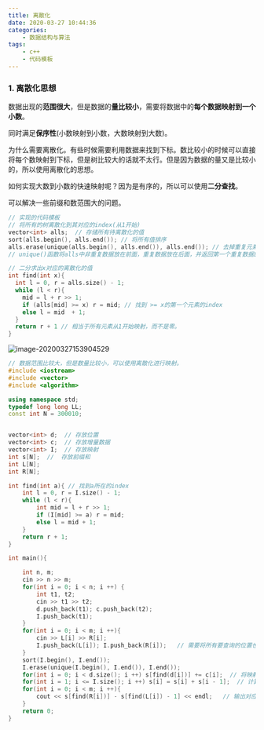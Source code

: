 ```yaml
---
title: 离散化
date: 2020-03-27 10:44:36
categories:
	- 数据结构与算法
tags:
	- c++
	- 代码模板
---
```


### 1. 离散化思想

数据出现的**范围很大**，但是数据的**量比较小**，需要将数据中的**每个数据映射到一个小数**。

同时满足**保序性**(小数映射到小数，大数映射到大数)。

为什么需要离散化。有些时候需要利用数据来找到下标。数比较小的时候可以直接将每个数映射到下标，但是树比较大的话就不太行。但是因为数据的量又是比较小的，所以使用离散化的思想。

如何实现大数到小数的快速映射呢？因为是有序的，所以可以使用**二分查找**。

可以解决一些前缀和数范围大的问题。


```c++
// 实现的代码模板
// 将所有的树离散化到其对应的index(从1开始)
vector<int> alls;  // 存储所有待离散化的值
sort(alls.begin(), alls.end()); // 将所有值排序
alls.erase(unique(alls.begin(), alls.end()), alls.end()); // 去掉重复元素 
// unique()函数将alls中非重复数据放在前面，重复数据放在后面，并返回第一个重复数据的index，earse清除一定范围的数据

// 二分求出x对应的离散化的值
int find(int x){
  int l = 0, r = alls.size() - 1;
  while (l < r){
    mid = l + r >> 1;
    if (alls[mid] >= x) r = mid; // 找到 >= x的第一个元素的index
    else l = mid  + 1;
  }
  return r + 1 // 相当于所有元素从1开始映射，而不是零。
}
```

![image-20200327153904529](/Users/wangdh/Files/blogs/source/_posts/离散化/01.png)

```c++
// 数据范围比较大，但是数量比较小，可以使用离散化进行映射。
#include <iostream>
#include <vector>
#include <algorithm>

using namespace std;
typedef long long LL;
const int N = 300010;


vector<int> d;  // 存放位置
vector<int> c;  // 存放增量数据
vector<int> I;  // 存放映射
int s[N];  //  存放前缀和
int L[N];
int R[N];

int find(int a){ // 找到a所在的index
    int l = 0, r = I.size() - 1;
    while (l < r){
        int mid = l + r >> 1;
        if (I[mid] >= a) r = mid;
        else l = mid + 1;
    }
    return r + 1;
}

int main(){

    int n, m;
    cin >> n >> m;
    for(int i = 0; i < n; i ++) {
        int t1, t2;
        cin >> t1 >> t2;
        d.push_back(t1); c.push_back(t2);
        I.push_back(t1);
    }
    for(int i = 0; i < m; i ++){
        cin >> L[i] >> R[i];
        I.push_back(L[i]); I.push_back(R[i]);   // 需要将所有要查询的位置也放到I中
    }
    sort(I.begin(), I.end());
    I.erase(unique(I.begin(), I.end()), I.end());
    for(int i = 0; i < d.size(); i ++) s[find(d[i])] += c[i];  // 将映射的位置加上对应的树
    for(int i = 1; i <= I.size(); i ++) s[i] = s[i] + s[i - 1];  // 计算前缀和
    for(int i = 0; i < m; i ++){
        cout << s[find(R[i])] - s[find(L[i]) - 1] << endl;   // 输出对应的区间和
    }
    return 0;
}
```

